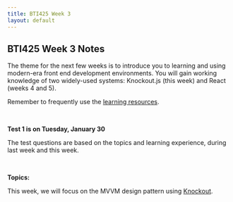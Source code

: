```yaml
---
title: BTI425 Week 3
layout: default
---
```


## BTI425 Week 3 Notes

The theme for the next few weeks is to introduce you to learning and using modern-era front end development environments. You will gain working knowledge of two widely-used systems: Knockout.js (this week) and React (weeks 4 and 5).

Remember to frequently use the [learning resources](/bti425/resources).

<br>

**Test 1 is on Tuesday, January 30**

The test questions are based on the topics and learning experience, during last week and this week.

<br>

**Topics:**

This week, we will focus on the MVVM design pattern using [Knockout](knockout).

<br>
